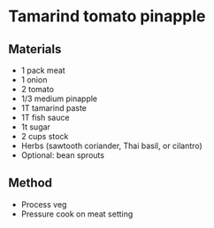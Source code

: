 # Tamarind tomato pinapple
## Materials
* 1 pack meat
* 1 onion
* 2 tomato
* 1/3 medium pinapple
* 1T tamarind paste
* 1T fish sauce
* 1t sugar
* 2 cups stock
* Herbs (sawtooth coriander, Thai basil, or cilantro)
* Optional: bean sprouts

## Method
* Process veg
* Pressure cook on meat setting
